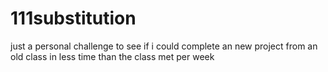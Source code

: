 # 111substitution

just a personal challenge to see if i could complete an new project from an old class in less time than the class met per week
